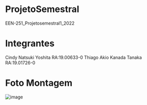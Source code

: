 # ProjetoSemestral
EEN-251_Projetosemestral1_2022

# Integrantes
Cindy Natsuki Yoshita      RA:19.00633-0
Thiago Akio Kanada Tanaka  RA:19.01726-0

# Foto Montagem
![image]("https://raw.githubusercontent.com/ReiAkio/ProjetoSemestral/main/ProjetoSemestral_Cindy_Akio/imagem_montagem.jpg")
